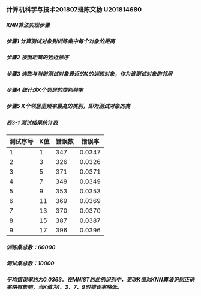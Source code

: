 ### 计算机科学与技术201807班陈文扬 U201814680
##### KNN算法实现步骤
##### 步骤1  计算测试对象到训练集中每个对象的距离
##### 步骤2  按照距离的远近排序
##### 步骤3  选取与当前测试对象最近的K的训练对象，作为该测试对象的邻居
##### 步骤4  统计这K个邻居的类别频率
##### 步骤5  K个邻居里频率最高的类别，即为测试对象的类 
##### 表3-1  测试结果统计表
测试序号 | K值 | 错误数 | 错误率
-|-|-|-
1 | 1 | 347 | 0.0347
2 | 3 | 326 | 0.0326
3 | 5 | 371 | 0.0371
4 | 7 | 349 | 0.0349
5 | 9 | 353 | 0.0353
6 | 11 | 369 | 0.0369
7 | 13 | 370 | 0.0370
8 | 15 | 387 | 0.0387
9 | 17 | 396 | 0.0396
##### 训练集总数：60000
##### 测试集总数：10000
##### 平均错误率约为0.0363。在MNIST的此例识别中，更改K值对KNN算法识别正确率略有影响，当K值为1、3、7、9时错误率略低。
 
